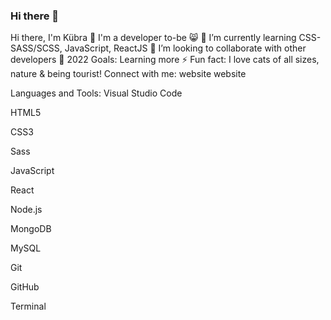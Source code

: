 ### Hi there 👋

<!--
**medipnegiz/medipnegiz** is a ✨ _special_ ✨ repository because its `README.md` (this file) appears on your GitHub profile.

Here are some ideas to get you started:

- 🔭 I’m currently working on ...
- 🌱 I’m currently learning Python, 
- 👯 I’m looking to collaborate on ...
- 🤔 I’m looking for help with ...
- 💬 Ask me about ...
- 📫 How to reach me: ...
- 😄 Pronouns: ...
- ⚡ Fun fact: ...
-->

Hi there, I'm Kübra 👋
I'm a developer to-be 😸
🌱 I’m currently learning CSS-SASS/SCSS, JavaScript, ReactJS
👯 I’m looking to collaborate with other developers
🥅 2022 Goals: Learning more
⚡ Fun fact: I love cats of all sizes, nature & being tourist!
Connect with me:
website website   

Languages and Tools:
Visual Studio Code

HTML5

CSS3

Sass

JavaScript

React

Node.js

MongoDB

MySQL

Git

GitHub

Terminal

